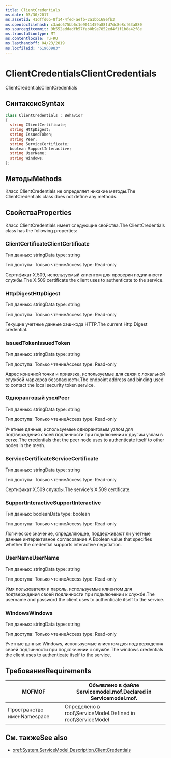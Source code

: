 ```yaml
---
title: ClientCredentials
ms.date: 03/30/2017
ms.assetid: 41dffd6b-8f14-4fed-aefb-2a1bb168efb3
ms.openlocfilehash: c3adc675bb6c1e9011459a88fd7dc8e8cf63a880
ms.sourcegitcommit: 9b552addadfb57fab0b9e7852ed4f1f1b8a42f8e
ms.translationtype: MT
ms.contentlocale: ru-RU
ms.lasthandoff: 04/23/2019
ms.locfileid: "61963983"
---
```

# <a name="clientcredentials"></a><span data-ttu-id="cadbb-102">ClientCredentials</span><span class="sxs-lookup"><span data-stu-id="cadbb-102">ClientCredentials</span></span>
<span data-ttu-id="cadbb-103">ClientCredentials</span><span class="sxs-lookup"><span data-stu-id="cadbb-103">ClientCredentials</span></span>  
  
## <a name="syntax"></a><span data-ttu-id="cadbb-104">Синтаксис</span><span class="sxs-lookup"><span data-stu-id="cadbb-104">Syntax</span></span>  
  
```csharp
class ClientCredentials : Behavior  
{  
  string ClientCertificate;  
  string HttpDigest;  
  string IssuedToken;  
  string Peer;  
  string ServiceCertificate;  
  boolean SupportInteractive;  
  string UserName;  
  string Windows;  
};  
```  
  
## <a name="methods"></a><span data-ttu-id="cadbb-105">Методы</span><span class="sxs-lookup"><span data-stu-id="cadbb-105">Methods</span></span>  
 <span data-ttu-id="cadbb-106">Класс ClientCredentials не определяет никакие методы.</span><span class="sxs-lookup"><span data-stu-id="cadbb-106">The ClientCredentials class does not define any methods.</span></span>  
  
## <a name="properties"></a><span data-ttu-id="cadbb-107">Свойства</span><span class="sxs-lookup"><span data-stu-id="cadbb-107">Properties</span></span>  
 <span data-ttu-id="cadbb-108">Класс ClientCredentials имеет следующие свойства.</span><span class="sxs-lookup"><span data-stu-id="cadbb-108">The ClientCredentials class has the following properties:</span></span>  
  
### <a name="clientcertificate"></a><span data-ttu-id="cadbb-109">ClientCertificate</span><span class="sxs-lookup"><span data-stu-id="cadbb-109">ClientCertificate</span></span>  
 <span data-ttu-id="cadbb-110">Тип данных: string</span><span class="sxs-lookup"><span data-stu-id="cadbb-110">Data type: string</span></span>  
  
 <span data-ttu-id="cadbb-111">Тип доступа: Только чтение</span><span class="sxs-lookup"><span data-stu-id="cadbb-111">Access type: Read-only</span></span>  
  
 <span data-ttu-id="cadbb-112">Сертификат X.509, используемый клиентом для проверки подлинности службы.</span><span class="sxs-lookup"><span data-stu-id="cadbb-112">The X.509 certificate the client uses to authenticate to the service.</span></span>  
  
### <a name="httpdigest"></a><span data-ttu-id="cadbb-113">HttpDigest</span><span class="sxs-lookup"><span data-stu-id="cadbb-113">HttpDigest</span></span>  
 <span data-ttu-id="cadbb-114">Тип данных: string</span><span class="sxs-lookup"><span data-stu-id="cadbb-114">Data type: string</span></span>  
  
 <span data-ttu-id="cadbb-115">Тип доступа: Только чтение</span><span class="sxs-lookup"><span data-stu-id="cadbb-115">Access type: Read-only</span></span>  
  
 <span data-ttu-id="cadbb-116">Текущие учетные данные хэш-кода HTTP.</span><span class="sxs-lookup"><span data-stu-id="cadbb-116">The current Http Digest credential.</span></span>  
  
### <a name="issuedtoken"></a><span data-ttu-id="cadbb-117">IssuedToken</span><span class="sxs-lookup"><span data-stu-id="cadbb-117">IssuedToken</span></span>  
 <span data-ttu-id="cadbb-118">Тип данных: string</span><span class="sxs-lookup"><span data-stu-id="cadbb-118">Data type: string</span></span>  
  
 <span data-ttu-id="cadbb-119">Тип доступа: Только чтение</span><span class="sxs-lookup"><span data-stu-id="cadbb-119">Access type: Read-only</span></span>  
  
 <span data-ttu-id="cadbb-120">Адрес конечной точки и привязка, используемые для связи с локальной службой маркеров безопасности.</span><span class="sxs-lookup"><span data-stu-id="cadbb-120">The endpoint address and binding used to contact the local security token service.</span></span>  
  
### <a name="peer"></a><span data-ttu-id="cadbb-121">Одноранговый узел</span><span class="sxs-lookup"><span data-stu-id="cadbb-121">Peer</span></span>  
 <span data-ttu-id="cadbb-122">Тип данных: string</span><span class="sxs-lookup"><span data-stu-id="cadbb-122">Data type: string</span></span>  
  
 <span data-ttu-id="cadbb-123">Тип доступа: Только чтение</span><span class="sxs-lookup"><span data-stu-id="cadbb-123">Access type: Read-only</span></span>  
  
 <span data-ttu-id="cadbb-124">Учетные данные, используемые одноранговым узлом для подтверждения своей подлинности при подключении к другим узлам в сетке.</span><span class="sxs-lookup"><span data-stu-id="cadbb-124">The credentials that the peer node uses to authenticate itself to other nodes in the mesh.</span></span>  
  
### <a name="servicecertificate"></a><span data-ttu-id="cadbb-125">ServiceCertificate</span><span class="sxs-lookup"><span data-stu-id="cadbb-125">ServiceCertificate</span></span>  
 <span data-ttu-id="cadbb-126">Тип данных: string</span><span class="sxs-lookup"><span data-stu-id="cadbb-126">Data type: string</span></span>  
  
 <span data-ttu-id="cadbb-127">Тип доступа: Только чтение</span><span class="sxs-lookup"><span data-stu-id="cadbb-127">Access type: Read-only</span></span>  
  
 <span data-ttu-id="cadbb-128">Сертификат X.509 службы.</span><span class="sxs-lookup"><span data-stu-id="cadbb-128">The service's X.509 certificate.</span></span>  
  
### <a name="supportinteractive"></a><span data-ttu-id="cadbb-129">SupportInteractive</span><span class="sxs-lookup"><span data-stu-id="cadbb-129">SupportInteractive</span></span>  
 <span data-ttu-id="cadbb-130">Тип данных: boolean</span><span class="sxs-lookup"><span data-stu-id="cadbb-130">Data type: boolean</span></span>  
  
 <span data-ttu-id="cadbb-131">Тип доступа: Только чтение</span><span class="sxs-lookup"><span data-stu-id="cadbb-131">Access type: Read-only</span></span>  
  
 <span data-ttu-id="cadbb-132">Логическое значение, определяющее, поддерживают ли учетные данные интерактивное согласование.</span><span class="sxs-lookup"><span data-stu-id="cadbb-132">A Boolean value that specifies whether the credential supports interactive negotiation.</span></span>  
  
### <a name="username"></a><span data-ttu-id="cadbb-133">UserName</span><span class="sxs-lookup"><span data-stu-id="cadbb-133">UserName</span></span>  
 <span data-ttu-id="cadbb-134">Тип данных: string</span><span class="sxs-lookup"><span data-stu-id="cadbb-134">Data type: string</span></span>  
  
 <span data-ttu-id="cadbb-135">Тип доступа: Только чтение</span><span class="sxs-lookup"><span data-stu-id="cadbb-135">Access type: Read-only</span></span>  
  
 <span data-ttu-id="cadbb-136">Имя пользователя и пароль, используемые клиентом для подтверждения своей подлинности при подключении к службе.</span><span class="sxs-lookup"><span data-stu-id="cadbb-136">The username and password the client uses to authenticate itself to the service.</span></span>  
  
### <a name="windows"></a><span data-ttu-id="cadbb-137">Windows</span><span class="sxs-lookup"><span data-stu-id="cadbb-137">Windows</span></span>  
 <span data-ttu-id="cadbb-138">Тип данных: string</span><span class="sxs-lookup"><span data-stu-id="cadbb-138">Data type: string</span></span>  
  
 <span data-ttu-id="cadbb-139">Тип доступа: Только чтение</span><span class="sxs-lookup"><span data-stu-id="cadbb-139">Access type: Read-only</span></span>  
  
 <span data-ttu-id="cadbb-140">Учетные данные Windows, используемые клиентом для подтверждения своей подлинности при подключении к службе.</span><span class="sxs-lookup"><span data-stu-id="cadbb-140">The windows credentials the client uses to authenticate itself to the service.</span></span>  
  
## <a name="requirements"></a><span data-ttu-id="cadbb-141">Требования</span><span class="sxs-lookup"><span data-stu-id="cadbb-141">Requirements</span></span>  
  
|<span data-ttu-id="cadbb-142">MOF</span><span class="sxs-lookup"><span data-stu-id="cadbb-142">MOF</span></span>|<span data-ttu-id="cadbb-143">Объявлено в файле Servicemodel.mof.</span><span class="sxs-lookup"><span data-stu-id="cadbb-143">Declared in Servicemodel.mof.</span></span>|  
|---------|-----------------------------------|  
|<span data-ttu-id="cadbb-144">Пространство имен</span><span class="sxs-lookup"><span data-stu-id="cadbb-144">Namespace</span></span>|<span data-ttu-id="cadbb-145">Определено в root\ServiceModel.</span><span class="sxs-lookup"><span data-stu-id="cadbb-145">Defined in root\ServiceModel</span></span>|  
  
## <a name="see-also"></a><span data-ttu-id="cadbb-146">См. также</span><span class="sxs-lookup"><span data-stu-id="cadbb-146">See also</span></span>

- <xref:System.ServiceModel.Description.ClientCredentials>
